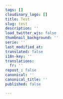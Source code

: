 ```yaml
---
tags: []
cloudinary_logo: []
title: Test
slug: test
description: ''
load_twitter_wjs: false
thumbnail_background: ''
serie: ''
last_modified_at: 
translated: false
i18n-key: ''
translations:
  fr: ''
repost_: false
canonical: ''
canonical_title: ''
published: false

---
```

